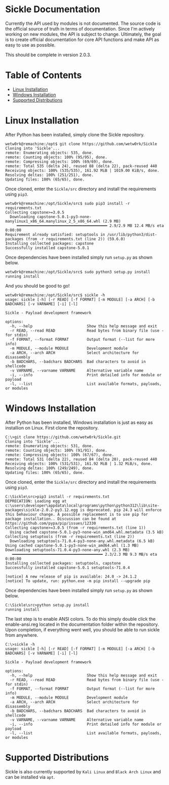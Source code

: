 # Sickle Documentation

Currently the API used by modules is not documented. The source code is the official source of truth in terms of documentation. Since I'm actively working on new modules, the API is subject to change. Ultimately, the goal is to create official documentation for core API functions and make API as easy to use as possible.

This should be complete in version 2.0.3.

# Table of Contents

- [Linux Installation](#linux-installation)
- [Windows Installation](#windows-installation)
- [Supported Distributions](#supported-distributions)

# Linux Installation

After Python has been installed, simply clone the Sickle repository.

```
wetw0rk@remachine:/opt$ git clone https://github.com/wetw0rk/Sickle
Cloning into 'Sickle'...
remote: Enumerating objects: 535, done.
remote: Counting objects: 100% (95/95), done.
remote: Compressing objects: 100% (69/69), done.
remote: Total 535 (delta 24), reused 88 (delta 22), pack-reused 440
Receiving objects: 100% (535/535), 161.92 MiB | 1019.00 KiB/s, done.
Resolving deltas: 100% (251/251), done.
Updating files: 100% (65/65), done.
```

Once cloned, enter the `Sickle/src` directory and install the requirements using `pip3`. 

```
wetw0rk@remachine:/opt/Sickle/src$ sudo pip3 install -r requirements.txt 
Collecting capstone>=3.0.5
  Downloading capstone-5.0.1-py3-none-manylinux1_x86_64.manylinux_2_5_x86_64.whl (2.9 MB)
     ━━━━━━━━━━━━━━━━━━━━━━━━━━━━━━━━━━━━━━━━ 2.9/2.9 MB 12.4 MB/s eta 0:00:00
Requirement already satisfied: setuptools in /usr/lib/python3/dist-packages (from -r requirements.txt (line 2)) (59.6.0)
Installing collected packages: capstone
Successfully installed capstone-5.0.1
```

Once dependencies have been installed simply run `setup.py` as shown below.

```
wetw0rk@remachine:/opt/Sickle/src$ sudo python3 setup.py install
running install
```

And you should be good to go!

```
wetw0rk@remachine:/opt/Sickle/src$ sickle -h
usage: sickle [-h] [-r READ] [-f FORMAT] [-m MODULE] [-a ARCH] [-b BADCHARS] [-v VARNAME] [-i] [-l]

Sickle - Payload development framework

options:
  -h, --help                        Show this help message and exit
  -r READ, --read READ              Read bytes from binary file (use - for stdin)
  -f FORMAT, --format FORMAT        Output format (--list for more info)
  -m MODULE, --module MODULE        Development module
  -a ARCH, --arch ARCH              Select architecture for disassembly
  -b BADCHARS, --badchars BADCHARS  Bad characters to avoid in shellcode
  -v VARNAME, --varname VARNAME     Alternative variable name
  -i, --info                        Print detailed info for module or payload
  -l, --list                        List available formats, payloads, or modules
```

# Windows Installation

After Python has been installed, Windows installation is just as easy as installion on Linux. First clone the repository.

```
C:\>git clone https://github.com/wetw0rk/Sickle.git
Cloning into 'Sickle'...
remote: Enumerating objects: 531, done.
remote: Counting objects: 100% (91/91), done.
remote: Compressing objects: 100% (67/67), done.
remote: Total 531 (delta 22), reused 84 (delta 20), pack-reused 440
Receiving objects: 100% (531/531), 161.92 MiB | 1.32 MiB/s, done.
Resolving deltas: 100% (249/249), done.
Updating files: 100% (65/65), done.
```

Once cloned, enter the `Sickle/src` directory and install the requirements using `pip3`.

```
C:\Sickle\src>pip3 install -r requirements.txt
DEPRECATION: Loading egg at c:\users\developer\appdata\local\programs\python\python312\lib\site-packages\sickle-2.0.2-py3.12.egg is deprecated. pip 24.3 will enforce this behaviour change. A possible replacement is to use pip for package installation.. Discussion can be found at https://github.com/pypa/pip/issues/12330
Collecting capstone>=3.0.5 (from -r requirements.txt (line 1))
  Using cached capstone-5.0.1-py3-none-win_amd64.whl.metadata (3.5 kB)
Collecting setuptools (from -r requirements.txt (line 2))
  Downloading setuptools-71.0.4-py3-none-any.whl.metadata (6.5 kB)
Using cached capstone-5.0.1-py3-none-win_amd64.whl (1.3 MB)
Downloading setuptools-71.0.4-py3-none-any.whl (2.3 MB)
   ━━━━━━━━━━━━━━━━━━━━━━━━━━━━━━━━━━━━━━━━ 2.3/2.3 MB 9.3 MB/s eta 0:00:00
Installing collected packages: setuptools, capstone
Successfully installed capstone-5.0.1 setuptools-71.0.4

[notice] A new release of pip is available: 24.0 -> 24.1.2
[notice] To update, run: python.exe -m pip install --upgrade pip
```

Once dependencies have been installed simply run `setup.py` as shown below.

```
C:\Sickle\src>python setup.py install
running install
```

The last step is to enable ANSI colors. To do this simply double click the enable-ansi.reg located in the documentation folder within the repository. Upon completion, if everything went well, you should be able to run sickle from anywhere.

```
C:\>sickle -h
usage: sickle [-h] [-r READ] [-f FORMAT] [-m MODULE] [-a ARCH] [-b BADCHARS] [-v VARNAME] [-i] [-l]

Sickle - Payload development framework

options:
  -h, --help                        Show this help message and exit
  -r READ, --read READ              Read bytes from binary file (use - for stdin)
  -f FORMAT, --format FORMAT        Output format (--list for more info)
  -m MODULE, --module MODULE        Development module
  -a ARCH, --arch ARCH              Select architecture for disassembly
  -b BADCHARS, --badchars BADCHARS  Bad characters to avoid in shellcode
  -v VARNAME, --varname VARNAME     Alternative variable name
  -i, --info                        Print detailed info for module or payload
  -l, --list                        List available formats, payloads, or modules
```

# Supported Distributions

Sickle is also currently supported by `Kali Linux` and `Black Arch Linux` and can be installed via `apt`.
